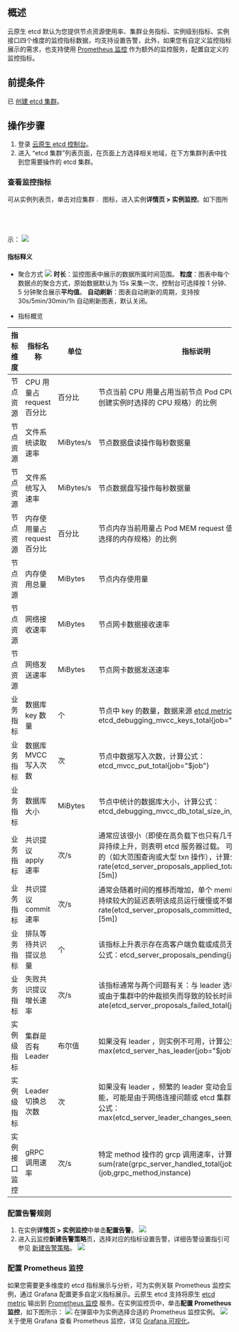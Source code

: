 ## 概述

云原生 etcd 默认为您提供节点资源使用率、集群业务指标、实例级别指标、实例接口四个维度的监控指标数据，均支持设置告警，此外，如果您有自定义监控指标展示的需求，也支持使用 [Prometheus 监控](https://cloud.tencent.com/document/product/457/71896) 作为额外的监控服务，配置自定义的监控指标。

## 前提条件

已 [创建 etcd 集群](https://cloud.tencent.com/document/product/457/58178)。

## 操作步骤

1. 登录 [云原生 etcd 控制台](https://console.cloud.tencent.com/tke2/etcd/list)。
2. 进入 “etcd 集群”列表页面，在页面上方选择相关地域，在下方集群列表中找到您需要操作的 etcd 集群。

### 查看监控指标

可从实例列表页，单击对应集群 <img src="https://main.qcloudimg.com/raw/67826d91dabbd482d987403b596cffb4.jpg" width="2%"> 图标，进入实例**详情页 > 实例监控**。如下图所示：
![](https://qcloudimg.tencent-cloud.cn/raw/7743ab3dfaad449807c44b63d967a307.png)

#### 指标释义
- 聚合方式
![](https://qcloudimg.tencent-cloud.cn/raw/33dca7d9ad90cd4bcfb4d0a364d7ac58.png)
**时长**：监控图表中展示的数据所属时间范围。
**粒度**：图表中每个数据点的聚合方式，原始数据默认为 15s 采集一次，控制台可选择按 1 分钟、5 分钟聚合展示**平均值**。
**自动刷新**：图表自动刷新的周期，支持按 30s/5min/30min/1h 自动刷新图表，默认关闭。

- 指标概览
<table>
<thead>
<tr>
<th>指标维度</th>
<th>指标名称</th>
<th>单位</th>
<th>指标说明</th>
</tr>
</thead>
<tbody><tr>
<td>节点资源</td>
<td>CPU 用量占 request 百分比</td>
<td>百分比</td>
<td>节点当前 CPU 用量占用当前节点 Pod CPU request 值（用户创建实例时选择的 CPU 规格）的比例</td>
</tr>
<tr>
<td>节点资源</td>
<td>文件系统读取速率</td>
<td>MiBytes/s</td>
<td>节点数据盘读操作每秒数据量</td>
</tr>
<tr>
<td>节点资源</td>
<td>文件系统写入速率</td>
<td>MiBytes/s</td>
<td>节点数据盘写操作每秒数据量</td>
</tr>
<tr>
<td>节点资源</td>
<td>内存使用量占 request 百分比</td>
<td>百分比</td>
<td>节点内存当前用量占 Pod MEM request 值（用户创建实例时选择的内存规格）的比例</td>
</tr>
<tr>
<td>节点资源</td>
<td>内存使用总量</td>
<td>MiBytes</td>
<td>节点内存使用量</td>
</tr>
<tr>
<td>节点资源</td>
<td>网络接收速率</td>
<td>MiBytes</td>
<td>节点网卡数据接收速率</td>
</tr>
<tr>
<td>节点资源</td>
<td>网络发送速率</td>
<td>MiBytes</td>
<td>节点网卡数据发送速率</td>
</tr>
<tr>
<td>业务指标</td>
<td>数据库 key 数量</td>
<td>个</td>
<td>节点中 key 的数量，数据来源 <a href="https://etcd.io/docs/v3.4/metrics/">etcd metrics</a>，计算公式：etcd_debugging_mvcc_keys_total{job="$job"}</td>
</tr>
<tr>
<td>业务指标</td>
<td>数据库 MVCC 写入次数</td>
<td>次</td>
<td>节点中数据写入次数，计算公式：etcd_mvcc_put_total{job="$job"}</td>
</tr>
<tr>
<td>业务指标</td>
<td>数据库大小</td>
<td>MiBytes</td>
<td>节点中统计的数据库大小，计算公式：etcd_debugging_mvcc_db_total_size_in_bytes{job="$job"}</td>
</tr>
<tr>
<td>业务指标</td>
<td>共识提议 apply 速率</td>
<td>次/s</td>
<td>通常应该很小（即使在高负载下也只有几千个）。 如果指标差异持续上升，则表明 etcd 服务器过载。 可能是高耗查询导致的（如大范围查询或大型 txn 操作），计算公式：rate(etcd_server_proposals_applied_total{job="$job"}[5m])</td>
</tr>
<tr>
<td>业务指标</td>
<td>共识提议 commit 速率</td>
<td>次/s</td>
<td>通常会随着时间的推移而增加，单个 member 与 leader 之间持续较大的延迟表明该成员运行缓慢或不健康，计算公式：rate(etcd_server_proposals_committed_total{job="$job"}[5m])</td>
</tr>
<tr>
<td>业务指标</td>
<td>排队等待共识提议总量</td>
<td>个</td>
<td>该指标上升表示存在高客户端负载或成员无法提交提议，计算公式：etcd_server_proposals_pending{job="$job"}</td>
</tr>
<tr>
<td>业务指标</td>
<td>失败共识提议增长速率</td>
<td>次/s</td>
<td>该指标通常与两个问题有关：与 leader 选举相关的临时故障或由于集群中的仲裁损失而导致的较长时间故障，计算公式：ate(etcd_server_proposals_failed_total{job="$job"}[5m])</td>
</tr>
<tr>
<td>实例级指标</td>
<td>集群是否有 Leader</td>
<td>布尔值</td>
<td>如果没有 leader ，则实例不可用，计算公式：max(etcd_server_has_leader{job="$job"})</td>
</tr>
<tr>
<td>实例级指标</td>
<td>Leader 切换总次数</td>
<td>次</td>
<td>如果没有 leader ，频繁的 leader 变动会显着影响 etcd 的性能，可能是由于网络连接问题或 etcd 集群的负载过大，计算公式：max(etcd_server_leader_changes_seen_total{job="$job"})</td>
</tr>
<tr>
<td>实例接口监控</td>
<td>gRPC 调用速率</td>
<td>次/s</td>
<td>特定 method 操作的 grcp 调用速率，计算公式：sum(rate(grpc_server_handled_total{job="$job"}[1m])) by (job,grpc_method,instance)</td>
</tr>
</tbody></table>


### 配置告警规则
1. 在实例**详情页 > 实例监控**中单击**配置告警**。
![](https://qcloudimg.tencent-cloud.cn/raw/e6ed4dfd70ce5797dbb491cf18de0206.png)
2. 进入云监控**新建告警策略**页，选择对应的指标设置告警，详细告警设置指引可参见 [新建告警策略](https://cloud.tencent.com/document/product/248/50398)。
![](https://qcloudimg.tencent-cloud.cn/raw/4e5d5d1906445338f350aa9f9b5566c2.png)


### 配置 Prometheus 监控
如果您需要更多维度的 etcd 指标展示与分析，可为实例关联 Prometheus 监控实例，通过 Grafana 配置更多自定义指标展示。云原生 etcd 支持将原生 [etcd metric](https://etcd.io/docs/v3.4/metrics/) 输出到 [Prometheus 监控](https://cloud.tencent.com/document/product/457/71896) 服务。在实例监控页中，单击**配置 Prometheus 监控**，如下图所示：
![](https://qcloudimg.tencent-cloud.cn/raw/6d1a363b9e0a4e360d58bfe5c2f00e45.png)
在弹窗中为实例选择合适的 Prometheus 监控实例。
![](https://qcloudimg.tencent-cloud.cn/raw/f1bffaf19931d40c4a051133a005f844.png)
关于使用 Grafana 查看 Prometheus 监控，详见 [Grafana 可视化](https://cloud.tencent.com/document/product/1416/72038)。
